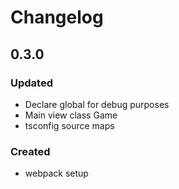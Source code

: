 # Changelog

## 0.3.0

### Updated

- Declare global for debug purposes
- Main view class Game
- tsconfig source maps

### Created

- webpack setup
